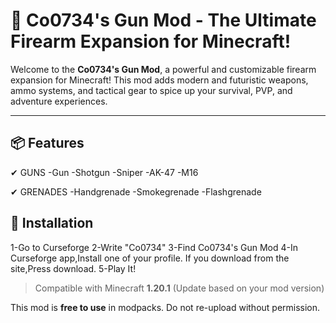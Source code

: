 # 🔫 Co0734's Gun Mod - The Ultimate Firearm Expansion for Minecraft!

Welcome to the **Co0734's Gun Mod**, a powerful and customizable firearm expansion for Minecraft! This mod adds modern and futuristic weapons, ammo systems, and tactical gear to spice up your survival, PVP, and adventure experiences.

---

## 📦 Features

✔ GUNS
-Gun
-Shotgun
-Sniper
-AK-47
-M16

✔ GRENADES
-Handgrenade
-Smokegrenade
-Flashgrenade

## 🔧 Installation

1-Go to Curseforge
2-Write "Co0734"
3-Find Co0734's Gun Mod
4-In Curseforge app,Install one of your profile. If you download from the site,Press download.
5-Play It!

> Compatible with Minecraft **1.20.1** (Update based on your mod version)


This mod is **free to use** in modpacks. Do not re-upload without permission.
